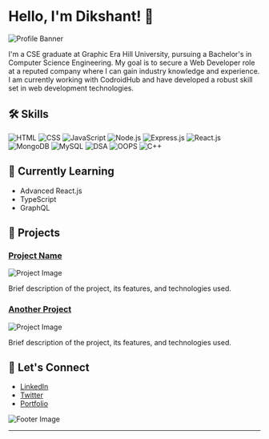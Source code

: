 # Hello, I'm Dikshant! 👋

![Profile Banner](https://via.placeholder.com/1000x300.png?text=Welcome+to+My+GitHub+Profile)

I'm a CSE graduate at Graphic Era Hill University, pursuing a Bachelor's in Computer Science Engineering. My goal is to secure a Web Developer role at a reputed company where I can gain industry knowledge and experience. I am currently working with CodroidHub and have developed a robust skill set in web development technologies.

## 🛠 Skills

![HTML](https://img.shields.io/badge/HTML-E34F26?style=for-the-badge&logo=html5&logoColor=white)
![CSS](https://img.shields.io/badge/CSS-1572B6?style=for-the-badge&logo=css3&logoColor=white)
![JavaScript](https://img.shields.io/badge/JavaScript-F7DF1E?style=for-the-badge&logo=javascript&logoColor=black)
![Node.js](https://img.shields.io/badge/Node.js-339933?style=for-the-badge&logo=nodedotjs&logoColor=white)
![Express.js](https://img.shields.io/badge/Express.js-000000?style=for-the-badge&logo=express&logoColor=white)
![React.js](https://img.shields.io/badge/React.js-61DAFB?style=for-the-badge&logo=react&logoColor=black)
![MongoDB](https://img.shields.io/badge/MongoDB-47A248?style=for-the-badge&logo=mongodb&logoColor=white)
![MySQL](https://img.shields.io/badge/MySQL-4479A1?style=for-the-badge&logo=mysql&logoColor=white)
![DSA](https://img.shields.io/badge/Data%20Structures%20and%20Algorithms-4CAF50?style=for-the-badge)
![OOPS](https://img.shields.io/badge/OOPS-9C27B0?style=for-the-badge)
![C++](https://img.shields.io/badge/C++-00599C?style=for-the-badge&logo=c%2B%2B&logoColor=white)

## 🌱 Currently Learning

- Advanced React.js
- TypeScript
- GraphQL

## 🚀 Projects

### [Project Name](https://github.com/yourusername/project-repo)
![Project Image](https://via.placeholder.com/300x200.png?text=Project+Image)

Brief description of the project, its features, and technologies used.

### [Another Project](https://github.com/yourusername/another-project-repo)
![Project Image](https://via.placeholder.com/300x200.png?text=Another+Project+Image)

Brief description of the project, its features, and technologies used.

## 💬 Let's Connect

- [LinkedIn](https://www.linkedin.com/in/yourlinkedin/)
- [Twitter](https://twitter.com/yourtwitterhandle)
- [Portfolio](https://yourportfolio.com)

![Footer Image](https://via.placeholder.com/1000x100.png?text=Thank+You+for+Visiting+My+Profile)

---

